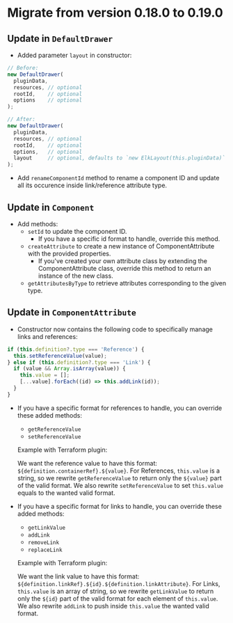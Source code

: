 # Migrate from version 0.18.0 to 0.19.0

## Update in `DefaultDrawer `

- Added parameter `layout` in constructor:

```js
// Before:
new DefaultDrawer(
  pluginData,
  resources, // optional
  rootId,    // optional
  options    // optional
);

// After:
new DefaultDrawer(
  pluginData,
  resources, // optional
  rootId,    // optional
  options,   // optional
  layout     // optional, defaults to `new ElkLayout(this.pluginData)`
);
```
- Add `renameComponentId` method to rename a component ID and update all its occurence inside link/reference attribute type.

## Update in `Component`

- Add methods: 
    - `setId` to update the component ID.
    	- If you have a specific id format to handle, override this method.
    - `createAttribute` to create a new instance of ComponentAttribute with the provided properties.
    	- If you've created your own attribute class by extending the ComponentAttribute class, override this method to return an instance of the new class.
    - `getAttributesByType` to retrieve attributes corresponding to the given type.
 

## Update in `ComponentAttribute`

- Constructor now contains the following code to specifically manage links and references:

```js
if (this.definition?.type === 'Reference') {
  this.setReferenceValue(value);
} else if (this.definition?.type === 'Link') {
  if (value && Array.isArray(value)) {
    this.value = [];
    [...value].forEach((id) => this.addLink(id));
  }
}
```

- If you have a specific format for references to handle, you can override these added methods:
  - `getReferenceValue`
  - `setReferenceValue`

  Example with Terraform plugin:

  We want the reference value to have this format: `${definition.containerRef}.${value}`.
  For References, `this.value` is a string, so we rewrite `getReferenceValue` to return only the `${value}` part of the valid format. We also rewrite `setReferenceValue` to set `this.value` equals to the wanted valid format.

- If you have a specific format for links to handle, you can override these added methods:
  - `getLinkValue`
  - `addLink`
  - `removeLink`
  - `replaceLink`
 
  Example with Terraform plugin:

	We want the link value to have this format: `${definition.linkRef}.${id}.${definition.linkAttribute}`.
	For Links, `this.value` is an array of string, so we rewrite `getLinkValue` to return only the `${id}` part of the valid format for each element of `this.value`. We also rewrite `addLink` to push inside `this.value` the wanted valid format.
